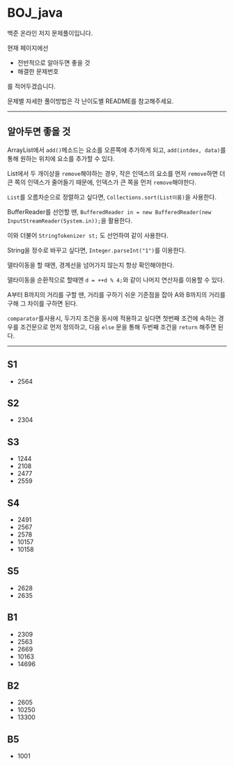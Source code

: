 # BOJ_java
백준 온라인 저지 문제풀이입니다.

현재 페이지에선
- 전반적으로 알아두면 좋을 것
- 해결한 문제번호

를 적어두겠습니다. 

문제별 자세한 풀이방법은 각 난이도별 README를 참고해주세요.

---

## 알아두면 좋을 것

ArrayList에서 `add()`메소드는 요소를 오른쪽에 추가하게 되고, `add(intdex, data)`를 통해 원하는 위치에 요소를 추가할 수 있다.

List에서 두 개이상을 `remove`해야하는 경우, 작은 인덱스의 요소를 먼저 `remove`하면 더 큰 쪽의 인덱스가 줄어들기 때문에, 인덱스가 큰 쪽을 먼저 `remove`해야한다. 

`List`를 오름차순으로 정렬하고 싶다면, `Collections.sort(List이름)`을 사용한다.

BufferReader를 선언할 땐, `BufferedReader in = new BufferedReader(new InputStreamReader(System.in));`을 활용한다.

이와 더불어 `StringTokenizer st;` 도 선언하여 같이 사용한다.

String을 정수로 바꾸고 싶다면, `Integer.parseInt("1")`를 이용한다.

델타이동을 할 때엔, 경계선을 넘어가지 않는지 항상 확인해야한다.

델타이동을 순환적으로 할때엔 `d = ++d % 4;`와 같이 나머지 연산자를 이용할 수 있다.

A부터 B까지의 거리를 구할 땐, 거리를 구하기 쉬운 기준점을 잡아 A와 B까지의 거리를 구해 그 차이를 구하면 된다.

`comparator`를사용시, 두가지 조건을 동시에 적용하고 싶다면 첫번째 조건에 속하는 경우를 조건문으로 먼저 정의하고, 다음 `else` 문을 통해 두번째 조건을 `return` 해주면 된다.

---

## S1
- 2564

## S2
- 2304

## S3
- 1244
- 2108
- 2477
- 2559

## S4
- 2491
- 2567
- 2578
- 10157
- 10158

## S5
- 2628
- 2635

## B1
- 2309
- 2563
- 2669
- 10163
- 14696

## B2
- 2605
- 10250
- 13300

## B5
- 1001
